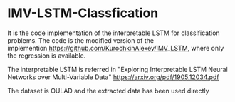 # IMV-LSTM-Classfication
It is the code implementation of the interpretable LSTM for classification problems. The code is the modified version of the implemention https://github.com/KurochkinAlexey/IMV_LSTM, where only the regression is available.

The interpretable LSTM is referred in "Exploring Interpretable LSTM Neural Networks over Multi-Variable Data" https://arxiv.org/pdf/1905.12034.pdf

The dataset is OULAD and the extracted data has been used directly
